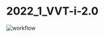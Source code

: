 # 2022_1_VVT-i-2.0

![workflow](https://github.com/frontend-park-mail-ru/2022_1_VVT-i-2.0/actions/workflows/simple.yml/badge.svg)
